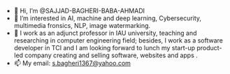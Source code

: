 - 👋 Hi, I’m @SAJJAD-BAGHERI-BABA-AHMADI
- 👀 I’m interested in AI, machine and deep learning, Cybersecurity, multimedia fronsics, NLP, image watermarking. 
- 👀 I work as an adjunct professor in IAU university, teaching and researching in computer engineering field;
besides, I work as a software developer in TCI and I am looking forward to lunch my start-up product-led company creating and selling software, websites and apps .
- 📫 My email: s.bagheri1367@yahoo.com

<!---
SAJJAD-BAGHERI-BABA-AHMADI/SAJJAD-BAGHERI-BABA-AHMADI is a ✨ special ✨ repository because its `README.md` (this file) appears on your GitHub profile.
You can click the Preview link to take a look at your changes.
--->
